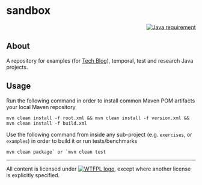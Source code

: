 # sandbox
<p align="right">
<a href="http://www.oracle.com/technetwork/java/javase/overview/index.html"><img src="https://img.shields.io/badge/Java-9+-blue.svg" alt="Java requirement"></a>
</p>

## About
A repository for examples (for [Tech Blog](https://sites.google.com/site/aboutmale/techblog)), temporal, test and research Java projects.

## Usage
Run the following command in order to install common Maven POM artifacts your local Maven repository  
```
mvn clean install -f root.xml && mvn clean install -f version.xml && mvn clean install -f build.xml
```

Use the following command from inside any sub-project (e.g. `exercises`, or `examples`) in order to build it or run tests/benchmarks 
```
mvn clean package` or `mvn clean test
``` 

---

All content is licensed under [![WTFPL logo](http://www.wtfpl.net/wp-content/uploads/2012/12/wtfpl-badge-2.png)](http://www.wtfpl.net/), except where another license is explicitly specified.
